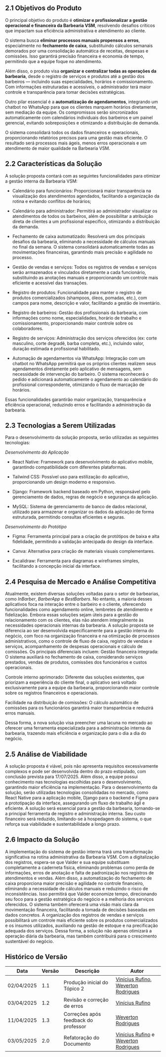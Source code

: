 ## 2.1 Objetivos do Produto

O principal objetivo do produto é **otimizar e profissionalizar a gestão operacional e financeira da Barbearia VSM**, resolvendo desafios críticos que impactam sua eficiência administrativa e atendimento ao cliente.

O sistema busca **eliminar processos manuais propensos a erros**, especialmente no **fechamento de caixa**, substituindo cálculos semanais demorados por uma consolidação automática de receitas, despesas e comissões. Isso garantirá precisão financeira e economia de tempo, permitindo que a equipe foque no atendimento.

Além disso, o produto visa **organizar e centralizar todas as operações da barbearia**, desde o registro de serviços e produtos até a gestão dos barbeiros — incluindo suas especialidades, horários e comissionamento. Com informações estruturadas e acessíveis, o administrador terá maior controle e transparência para tomar decisões estratégicas.

Outro pilar essencial é a **automatização de agendamentos**, integrando um chatbot no WhatsApp para que os clientes marquem horários diretamente, sem mediação da equipe. Os compromissos serão sincronizados automaticamente com calendários individuais dos barbeiros e um painel gerencial, evitando sobreposições e otimizando a distribuição de demanda.

O sistema consolidará todos os dados financeiros e operacionais, proporcionando relatórios precisos para uma gestão mais eficiente. O resultado será processos mais ágeis, menos erros operacionais e um atendimento de maior qualidade na Barbearia VSM.

## 2.2 Características da Solução

A solução proposta contará com as seguintes funcionalidades para otimizar a gestão interna da Barbearia VSM:

- Calendário para funcionários: Proporcionará maior transparência na visualização dos atendimentos agendados, facilitando a organização da rotina e evitando conflitos de horários;

- Calendário para administrador: Permitirá ao administrador visualizar os atendimentos de todos os barbeiros, além de possibilitar a atribuição direta de clientes a um profissional específico, otimizando a distribuição da demanda.

- Fechamento de caixa automatizado: Resolverá um dos principais desafios da barbearia, eliminando a necessidade de cálculos manuais no final da semana. O sistema consolidará automaticamente todas as movimentações financeiras, garantindo mais precisão e agilidade no processo.

- Gestão de vendas e serviços: Todos os registros de vendas e serviços serão armazenados e vinculados diretamente a cada funcionário, substituindo as anotações manuais e proporcionando um controle mais eficiente e acessível das transações.

- Registro de produtos: Funcionalidade para manter o registro de produtos comercializados (shampoos, óleos, pomadas, etc.), com campos para nome, descrição e valor, facilitando a gestão de inventário.

- Registro de barbeiros: Gestão dos profissionais da barbearia, com informações como nome, especialidades, horário de trabalho e comissionamento, proporcionando maior controle sobre os colaboradores.

- Registro de serviços: Administração dos serviços oferecidos (ex: corte masculino, corte degradê, barba completa, etc.), incluindo valor, duração estimada e profissional habilitado.

- Automação de agendamentos via WhatsApp: Integração com um chatbot no WhatsApp permitirá que os próprios clientes realizem seus agendamentos diretamente pelo aplicativo de mensagens, sem necessidade de intervenção do barbeiro. O sistema reconhecerá o pedido e adicionará automaticamente o agendamento ao calendário do profissional correspondente, otimizando o fluxo de marcação de horários.

Essas funcionalidades garantirão maior organização, transparência e eficiência operacional, reduzindo erros e facilitando a administração da barbearia.

## 2.3 Tecnologias a Serem Utilizadas

Para o desenvolvimento da solução proposta, serão utilizadas as seguintes tecnologias:

_Desenvolvimento da Aplicação_  

- React Native: Framework para desenvolvimento do aplicativo mobile, garantindo compatibilidade com diferentes plataformas.

- Tailwind CSS: Possível uso para estilização do aplicativo, proporcionando um design moderno e responsivo.

- Django: Framework backend baseado em Python, responsável pelo gerenciamento de dados, regras de negócio e segurança da aplicação.

- MySQL: Sistema de gerenciamento de banco de dados relacional, utilizado para armazenar e organizar os dados da aplicação de forma estruturada, permitindo consultas eficientes e seguras.

_Desenvolvimento do Protótipo_  

- Figma: Ferramenta principal para a criação de protótipos de baixa e alta fidelidade, permitindo a validação antecipada do design da interface.

- Canva: Alternativa para criação de materiais visuais complementares.

- Excalidraw: Ferramenta para diagramas e wireframes simples, facilitando a concepção inicial da interface.

## 2.4 Pesquisa de Mercado e Análise Competitiva

Atualmente, existem diversas soluções voltadas para o setor de barbearias, como _InBarber_, _BarberApp_ e _BestBarbers_. No entanto, a maioria desses aplicativos foca na interação entre o barbeiro e o cliente, oferecendo funcionalidades como agendamento online, lembretes de atendimento e fidelização. Embora essas soluções sejam úteis para a gestão do relacionamento com os clientes, elas não atendem integralmente às necessidades operacionais internas da barbearia.
A solução proposta se diferencia ao ser desenvolvida especificamente para a gestão interna do negócio, com foco na organização financeira e na otimização de processos administrativos, como o controle de fluxo de caixa, registro de vendas e serviços, acompanhamento de despesas operacionais e cálculo de comissões. Os principais diferenciais incluem:
Gestão financeira integrada: O sistema auxiliará no fechamento de caixa, considerando serviços prestados, vendas de produtos, comissões dos funcionários e custos operacionais.

Controle interno aprimorado: Diferente das soluções existentes, que priorizam a experiência do cliente final, o aplicativo será voltado exclusivamente para a equipe da barbearia, proporcionando maior controle sobre os registros financeiros e operacionais.

Facilidade na distribuição de comissões: O cálculo automático de comissões para os funcionários garantirá maior transparência e reduzirá erros manuais.

Dessa forma, a nova solução visa preencher uma lacuna no mercado ao oferecer uma ferramenta especializada para a administração interna da barbearia, trazendo mais eficiência e organização para o dia a dia do negócio.

## 2.5 Análise de Viabilidade

A solução proposta é viável, pois não apresenta requisitos excessivamente complexos e pode ser desenvolvida dentro do prazo estipulado, com conclusão prevista para 17/07/2025. Além disso, a equipe possui conhecimento nas tecnologias escolhidas para o desenvolvimento, garantindo maior eficiência na implementação.
Para o desenvolvimento da solução, serão utilizadas tecnologias consolidadas no mercado, como React Native para a aplicação mobile, Django para o backend e Figma para a prototipação da interface, assegurando um fluxo de trabalho ágil e eficiente.
A solução será essencial para a gestão da barbearia, tornando-se a principal ferramenta de registro e administração interna. Seu custo financeiro será reduzido, limitando-se à hospedagem do sistema, o que reforça sua viabilidade e sustentabilidade a longo prazo.

## 2.6 Impacto da Solução

A implementação do sistema de gestão interna trará uma transformação significativa na rotina administrativa da Barbearia VSM. Com a digitalização dos registros, espera-se que Valder e sua equipe substituam completamente a caderneta física, eliminando problemas como perda de informações, erros de anotação e falta de padronização nos registros de atendimentos e vendas.
Além disso, a automatização do fechamento de caixa proporciona maior precisão e agilidade no controle financeiro, eliminando a necessidade de cálculos manuais e reduzindo o risco de inconsistências. Isso permitirá que Valder economize tempo, direcionando seu foco para a gestão estratégica do negócio e a melhoria dos serviços oferecidos.
O sistema também oferecerá uma visão mais clara da movimentação financeira, facilitando a tomada de decisões baseadas em dados concretos. A organização dos registros de vendas e serviços possibilitará um controle mais eficiente sobre os produtos comercializados e os insumos utilizados, auxiliando na gestão de estoque e na precificação adequada dos serviços.
Dessa forma, a solução não apenas otimizará a operação diária da barbearia, mas também contribuirá para o crescimento sustentável do negócio.

## Histórico de Versão

| Data | Versão | Descrição | Autor |
|---|---|---|----|
| 02/04/2025 | 1.1 | Produção inicial do Tópico 2 | [Vinícius Rufino](https://github.com/RufinoVfR), [Weverton Rodrigues](https://github.com/vevetin) |
| 03/04/2025 | 1.2 | Revisão e correção de erros | [Vinícius Rufino](https://github.com/RufinoVfR) |
| 11/04/2025 | 1.3 | Correções após feedback do professor | [Weverton Rodrigues](https://github.com/vevetin) |
| 03/05/2025 | 2.0 | Refatoração do Documento | [Vinícius Rufino](https://github.com/RufinoVfR) e [Weverton Rodrigues](https://github.com/vevetin)|
